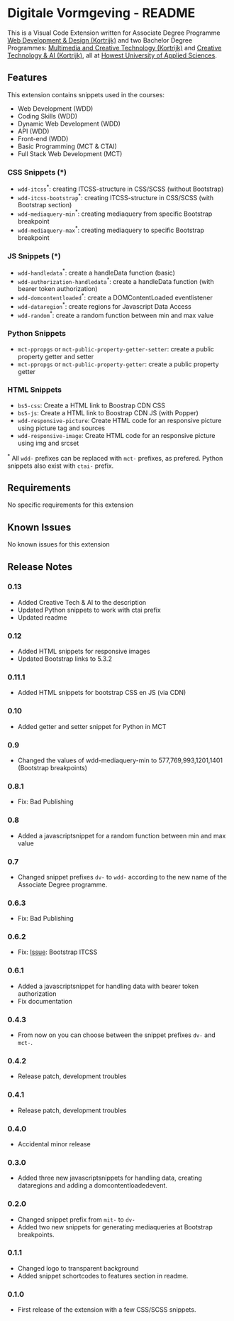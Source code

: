 # Digitale Vormgeving - README

This is a Visual Code Extension written for Associate Degree Programme [Web Development & Design (Kortrijk)](https://https://www.howest.be/WDD) and two Bachelor Degree Programmes: [Multimedia and Creative Technology (Kortrijk)](https://https://www.howest.be/mct) and [Creative Technology & AI (Kortrijk)](https://https://www.howest.be/mct), all at [Howest University of Applied Sciences](https://www.howest.be/en).

## Features

This extension contains snippets used in the courses:
- Web Development (WDD)
- Coding Skills (WDD)
- Dynamic Web Development (WDD)
- API (WDD)
- Front-end (WDD)
- Basic Programming (MCT & CTAI)
- Full Stack Web Development (MCT)


### CSS Snippets (*)
- `wdd-itcss`<sup>*</sup>: creating ITCSS-structure in CSS/SCSS (without Bootstrap)
- `wdd-itcss-bootstrap`<sup>*</sup>: creating ITCSS-structure in CSS/SCSS (with Bootstrap section)
- `wdd-mediaquery-min`<sup>*</sup>: creating mediaquery from specific Bootstrap breakpoint
- `wdd-mediaquery-max`<sup>*</sup>: creating mediaquery to specific Bootstrap breakpoint

### JS Snippets (*)
- `wdd-handledata`<sup>*</sup>: create a handleData function (basic)
- `wdd-authorization-handledata`<sup>*</sup>: create a handleData function (with bearer token authorization)
- `wdd-domcontentloaded`<sup>*</sup>: create a DOMContentLoaded eventlistener
- `wdd-dataregion`<sup>*</sup>: create regions for Javascript Data Access
- `wdd-random`<sup>*</sup>: create a random function between min and max value

### Python Snippets
- `mct-ppropgs` or `mct-public-property-getter-setter`: create a public property getter and setter
- `mct-ppropgs` or `mct-public-property-getter`: create a public property getter

### HTML Snippets
- `bs5-css`: Create a HTML link to Boostrap CDN CSS
- `bs5-js`: Create a HTML link to Boostrap CDN JS (with Popper)
- `wdd-responsive-picture`: Create HTML code for an responsive picture using picture tag and sources
- `wdd-responsive-image`: Create HTML code for an responsive picture using img and srcset

<sup>*</sup> All `wdd-` prefixes can be replaced with `mct-` prefixes, as prefered. Python snippets also exist with `ctai-` prefix.

## Requirements

No specific requirements for this extension

## Known Issues
No known issues for this extension


## Release Notes
### 0.13
- Added Creative Tech & AI to the description
- Updated Python snippets to work with ctai prefix
- Updated readme

### 0.12
- Added HTML snippets for responsive images
- Updated Bootstrap links to 5.3.2

### 0.11.1
- Added HTML snippets for bootstrap CSS en JS (via CDN)

### 0.10
- Added getter and setter snippet for Python in MCT

### 0.9
- Changed the values of wdd-mediaquery-min to 577,769,993,1201,1401 (Bootstrap breakpoints)

### 0.8.1
- Fix: Bad Publishing

### 0.8
- Added a javascriptsnippet for a random function between min and max value

### 0.7
- Changed snippet prefixes `dv-` to `wdd-` according to the new name of the Associate Degree programme.

### 0.6.3
- Fix: Bad Publishing

### 0.6.2
- Fix: [Issue](https://github.com/Diero/howest-digitaalvormgever/issues/1#issue-1271884562): Bootstrap ITCSS

### 0.6.1
- Added a javascriptsnippet for handling data with bearer token authorization
- Fix documentation

### 0.4.3
- From now on you can choose between the snippet prefixes `dv-` and `mct-`.

### 0.4.2
- Release patch, development troubles

### 0.4.1
- Release patch, development troubles

### 0.4.0
- Accidental minor release

### 0.3.0
- Added three new javascriptsnippets for handling data, creating dataregions and adding a domcontentloadedevent.

### 0.2.0
- Changed snippet prefix from `mit-` to `dv-`
- Added two new snippets for generating mediaqueries at Bootstrap breakpoints.

### 0.1.1
- Changed logo to transparent background
- Added snippet schortcodes to features section in readme.

### 0.1.0
- First release of the extension with a few CSS/SCSS snippets.
